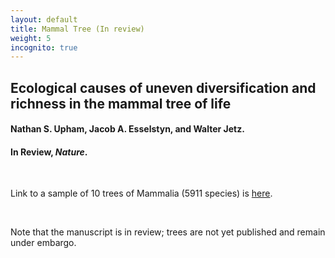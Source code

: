 ```yaml
---
layout: default
title: Mammal Tree (In review)
weight: 5
incognito: true
---
```


## Ecological causes of uneven diversification and richness in the mammal tree of life
#### Nathan S. Upham, Jacob A. Esselstyn, and Walter Jetz.
#### In Review, _Nature_.

<br />

Link to a sample of 10 trees of Mammalia (5911 species) is [here](https://data.vertlife.org/mammaltree/MamPhy_fullPosterior_BDvr_pcsFIXED_NDexp_sample10.trees.zip). 

<br />

Note that the manuscript is in review; trees are not yet published and remain under embargo.